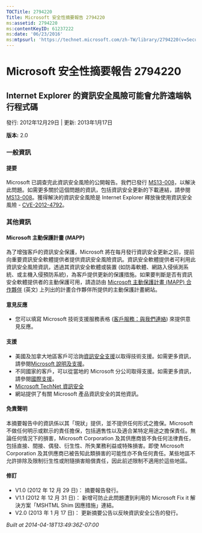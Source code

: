 ```yaml
---
TOCTitle: 2794220
Title: Microsoft 安全性摘要報告 2794220
ms:assetid: 2794220
ms:contentKeyID: 61237222
ms:date: '06/23/2016'
ms:mtpsurl: 'https://technet.microsoft.com/zh-TW/library/2794220(v=Security.10)'
---
```



Microsoft 安全性摘要報告 2794220
================================

Internet Explorer 的資訊安全風險可能會允許遠端執行程式碼
--------------------------------------------------------

發行: 2012年12月29日 | 更新: 2013年1月17日

**版本:** 2.0

### 一般資訊

#### 提要

Microsoft 已調查完此資訊安全風險的公開報告。我們已發行 [MS13-008](http://technet.microsoft.com/zh-tw/security/default.aspx)，以解決此問題。如需更多關於這個問題的資訊，包括資訊安全更新的下載連結，請參閱 [MS13-008](http://technet.microsoft.com/zh-tw/security/default.aspx)。獲得解決的資訊安全風險是 Internet Explorer 釋放後使用資訊安全風險 - [CVE-2012-4792](http://www.cve.mitre.org/cgi-bin/cvename.cgi?name=cve-2012-4792)。

### 其他資訊

#### Microsoft 主動保護計畫 (MAPP)

為了增強客戶的資訊安全保護，Microsoft 將在每月發行資訊安全更新之前，提前向重要資訊安全軟體提供者提供資訊安全風險資訊。資訊安全軟體提供者可利用此資訊安全風險資訊，透過其資訊安全軟體或裝置 (如防毒軟體、網路入侵偵測系統、或主機入侵預防系統)，為客戶提供更新的保護措施。如果要判斷是否有資訊安全軟體提供者的主動保護可用，請造訪由 [Microsoft 主動保護計畫 (MAPP) 合作夥伴](http://www.microsoft.com/security/msrc/collaboration/mapp.aspx) (英文) 上列出的計畫合作夥伴所提供的主動保護計畫網站。

#### 意見反應

-   您可以填寫 Microsoft 技術支援服務表格 ([客戶服務：與我們連絡](http://support.microsoft.com/kb/?scid=sw;en;1257&showpage=1&ws=technet&sd=tech?ln=zh-tw)) 來提供意見反應。

#### 支援

-   美國及加拿大地區客戶可洽詢[資訊安全支援](https://consumersecuritysupport.microsoft.com/default.aspx?mkt=zh-tw)以取得技術支援。如需更多資訊，請參閱[Microsoft 說明及支援](http://support.microsoft.com/?ln=zh-tw)。
-   不同國家的客戶，可以從當地的 Microsoft 分公司取得支援。如需更多資訊，請參閱[國際支援](http://support.microsoft.com/common/international.aspx)。
-   [Microsoft TechNet 資訊安全](http://technet.microsoft.com/zh-tw/security/default.aspx)
-   網站提供了有關 Microsoft 產品資訊安全的其他資訊。

#### 免責聲明

本摘要報告中的資訊係以其「現狀」提供，並不提供任何形式之擔保。Microsoft 不做任何明示或默示的責任擔保，包括適售性以及適合某特定用途之擔保責任。無論任何情況下的損害，Microsoft Corporation 及其供應商皆不負任何法律責任，包括直接、間接、偶發、衍生性、所失業務利益或特殊損害。即使 Microsoft Corporation 及其供應商已被告知此類損害的可能性亦不負任何責任。某些地區不允許排除及限制衍生性或附隨損害賠償責任，因此前述限制不適用於這些地區。

#### 修訂

-   V1.0 (2012 年 12 月 29 日)： 摘要報告發行。
-   V1.1 (2012 年 12 月 31 日)： 新增可防止此問題遭到利用的 Microsoft Fix it 解決方案「MSHTML Shim 因應措施」連結。
-   V2.0 (2013 年 1 月 17 日)： 更新摘要公告以反映資訊安全公告的發行。

*Built at 2014-04-18T13:49:36Z-07:00*
